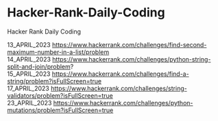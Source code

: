 # Hacker-Rank-Daily-Coding
Hacker Rank Daily Coding

13_APRIL_2023 https://www.hackerrank.com/challenges/find-second-maximum-number-in-a-list/problem  
14_APRIL_2023 https://www.hackerrank.com/challenges/python-string-split-and-join/problem?  
15_APRIL_2023 https://www.hackerrank.com/challenges/find-a-string/problem?isFullScreen=true  
17_APRIL_2023 https://www.hackerrank.com/challenges/string-validators/problem?isFullScreen=true  
23_APRIL_2023 https://www.hackerrank.com/challenges/python-mutations/problem?isFullScreen=true
